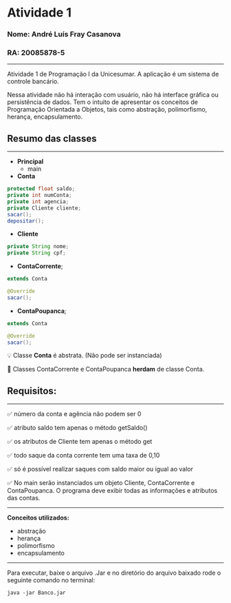 # Atividade 1

### Nome: André Luís Fray Casanova

### RA: 20085878-5

---

Atividade 1 de Programação I da Unicesumar. A aplicação é um sistema de controle bancário.

Nessa atividade não há interação com usuário, não há interface gráfica ou persistência de dados. Tem o intuito de apresentar os conceitos de Programação Orientada a Objetos, tais como abstração, polimorfismo, herança, encapsulamento.

## Resumo das classes

---

- **Principal**
    - main
- **Conta**

```java
protected float saldo;
private int numConta;
private int agencia;
private Cliente cliente;
sacar();
depositar();
```

- **Cliente**

```java
private String nome;
private String cpf;
```

- **ContaCorrente**;

```java
extends Conta

@Override
sacar();
```

- **ContaPoupanca**;

```java
extends Conta

@Override
sacar();
```

:bulb: Classe **Conta** é abstrata. (Não pode ser instanciada)

:pushpin: Classes ContaCorrente e ContaPoupanca **herdam** de classe Conta.

## Requisitos:

---

:white_check_mark: número da conta e agência não podem ser 0

:white_check_mark: atributo saldo tem apenas o método getSaldo()

:white_check_mark: os atributos de Cliente tem apenas o método get

:white_check_mark: todo saque da conta corrente tem uma taxa de 0,10

:white_check_mark: só é possível realizar saques com saldo maior ou igual ao valor

:white_check_mark: No main serão instanciados um objeto Cliente, ContaCorrente e ContaPoupanca. O programa deve exibir todas as informações e atributos das contas.

---

**Conceitos utilizados:**

- abstração
- herança
- polimorfismo
- encapsulamento

------

Para executar, baixe o arquivo .Jar e no diretório do arquivo baixado rode o seguinte comando no terminal:

`java -jar Banco.jar`